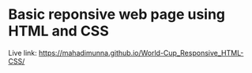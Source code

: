# Basic reponsive web page using HTML and CSS

Live link: https://mahadimunna.github.io/World-Cup_Responsive_HTML-CSS/
